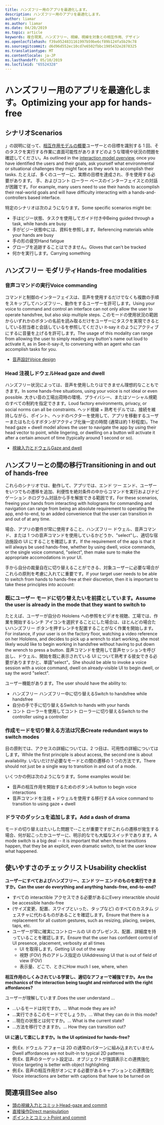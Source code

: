 ```yaml
---
title: ハンズフリー用のアプリを最適化します。
description: ハンズフリー用のアプリを最適化します。
author: liamar
ms.author: liamar
ms.date: 04/20/2019
ms.topic: article
keywords: 複合現実、ハンズフリー、視線、視線を対象との相互作用、デザイン
ms.openlocfilehash: f39a9524831161997b59be6cf89b124fa5b29c78
ms.sourcegitcommit: d6d96d552ec10cd7e6502fbbc1905432e2878325
ms.translationtype: MT
ms.contentlocale: ja-JP
ms.lasthandoff: 05/10/2019
ms.locfileid: "65524328"
---
```

# <a name="optimizing-your-app-for-hands-free"></a><span data-ttu-id="40a32-104">ハンズフリー用のアプリを最適化します。</span><span class="sxs-lookup"><span data-stu-id="40a32-104">Optimizing your app for hands-free</span></span>



## <a name="scenarios"></a><span data-ttu-id="40a32-105">シナリオ</span><span class="sxs-lookup"><span data-stu-id="40a32-105">Scenarios</span></span>

<span data-ttu-id="40a32-106">」の説明に従って、[相互作用モデルの概要](interaction-fundamentals.md)ユーザーとの目標を識別する 1 回、そのタスクを実行する作業に直面可能性がありますどのような環境や状況の問題を確認してください。</span><span class="sxs-lookup"><span data-stu-id="40a32-106">As outlined in the [interaction model overview](interaction-fundamentals.md), once you have identified the users and their goals, ask yourself what environmental or situational challenges they might face as they work to accomplish their tasks.</span></span> <span data-ttu-id="40a32-107">たとえば、多くのユーザーに、実際の目標を達成され、手を使用する必要があります。 手、およびコント ローラー ベースのインターフェイスとの対話が困難です。</span><span class="sxs-lookup"><span data-stu-id="40a32-107">For example, many users need to use their hands to accomplish their real-world goals and will have difficulty interacting with a hands-and-controllers based interface.</span></span> 

<span data-ttu-id="40a32-108">特定のシナリオは次のようになります。</span><span class="sxs-lookup"><span data-stu-id="40a32-108">Some specific scenarios might be:</span></span> 
* <span data-ttu-id="40a32-109">手はビジー状態、タスクを使用してガイド付き中</span><span class="sxs-lookup"><span data-stu-id="40a32-109">Being guided through a task, while hands are busy</span></span>
* <span data-ttu-id="40a32-110">手がビジー状態中には、資料を参照します。</span><span class="sxs-lookup"><span data-stu-id="40a32-110">Referencing materials while your hands are busy</span></span>
* <span data-ttu-id="40a32-111">手の形の疲労</span><span class="sxs-lookup"><span data-stu-id="40a32-111">Hand fatigue</span></span>
* <span data-ttu-id="40a32-112">グローブを追跡することはできません。</span><span class="sxs-lookup"><span data-stu-id="40a32-112">Gloves that can't be tracked</span></span>
* <span data-ttu-id="40a32-113">何かを実行します。</span><span class="sxs-lookup"><span data-stu-id="40a32-113">Carrying something</span></span>


## <a name="hands-free-modalities"></a><span data-ttu-id="40a32-114">ハンズフリー モダリティ</span><span class="sxs-lookup"><span data-stu-id="40a32-114">Hands-free modalities</span></span>

### <a name="voice-commanding"></a><span data-ttu-id="40a32-115">音声コマンドの実行</span><span class="sxs-lookup"><span data-stu-id="40a32-115">Voice commanding</span></span>

<span data-ttu-id="40a32-116">コマンドと制御のインターフェイスは、音声を使用するだけでなくも複数の手順をスキップしてハンズフリー、動作をするユーザーを許可します。</span><span class="sxs-lookup"><span data-stu-id="40a32-116">Using your voice to command and control an interface can not only allow the user to operate handsfree, but also skip multiple steps.</span></span> <span data-ttu-id="40a32-117">このモードの使用状況の範囲からいずれかのボタンの名前を読み取るだけをユーザーにタスクを実現できるとしている担当者と会話しているを参照してください it-say it のようにアクティブにするに音量を上げるを許可します。</span><span class="sxs-lookup"><span data-stu-id="40a32-117">The usage of this modality can range from allowing the user to simply reading any button's name out loud to activate it, as in See-it-say-it, to conversing with an agent who can accomplish tasks for you.</span></span>

* [<span data-ttu-id="40a32-118">音声設計</span><span class="sxs-lookup"><span data-stu-id="40a32-118">Voice design</span></span>](voice-design.md)


### <a name="head-gaze-and-dwell"></a><span data-ttu-id="40a32-119">Head 注視しドウェル</span><span class="sxs-lookup"><span data-stu-id="40a32-119">Head gaze and dwell</span></span>

<span data-ttu-id="40a32-120">ハンズフリー状況によっては、音声を使用したりはできません理想的なこともできます。</span><span class="sxs-lookup"><span data-stu-id="40a32-120">In some hands-free situations, using your voice is not ideal or even possible.</span></span> <span data-ttu-id="40a32-121">大きい音の工場出荷時の環境、プライバシー、またはソーシャル規範のすべての制約を指定できます。</span><span class="sxs-lookup"><span data-stu-id="40a32-121">Loud factory environments, privacy, or social norms can all be constraints.</span></span> <span data-ttu-id="40a32-122">ヘッド視線 + 熟考モデルでは、接続を維持しながら、ポイント、ヘッドのベクターを使用して、アプリを移動するユーザーまたはもたらすボタンがアクティブ化後一定の時間 (通常は約 1 秒程度)。</span><span class="sxs-lookup"><span data-stu-id="40a32-122">The head gaze + dwell model allows the user to navigate the app by using their head vector to point, while lingering, or dwelling on a button will activate it after a certain amount of time (typically around 1 second or so).</span></span> 

* [<span data-ttu-id="40a32-123">視線入力とドウェル</span><span class="sxs-lookup"><span data-stu-id="40a32-123">Gaze and dwell</span></span>](gaze-and-dwell.md)

## <a name="transitioning-in-and-out-of-hands-free"></a><span data-ttu-id="40a32-124">ハンズフリーとの間の移行</span><span class="sxs-lookup"><span data-stu-id="40a32-124">Transitioning in and out of hands-free</span></span>

<span data-ttu-id="40a32-125">これらのシナリオでは、動作して、アプリでは、エンド ツー エンド、ユーザーをいつでもの遷移を追加、利便性を絶対条件の中からコマンドを実行およびナビゲーション ホログラム対話から手を解放できる範囲です。</span><span class="sxs-lookup"><span data-stu-id="40a32-125">For these scenarios, freeing your hands from interacting with holograms for commanding and navigation can range from being an absolute requirement to operating the app, end-to-end, to an added convenience that the user can transition in and out of at any time.</span></span> 

<span data-ttu-id="40a32-126">場合、アプリの要件が常に使用すること、ハンズフリー ドウェル、音声コマンド、または 1 つの音声コマンドを使用しているかどうか、"select"し、適切な宿泊施設の UI にすることを確認します。</span><span class="sxs-lookup"><span data-stu-id="40a32-126">If the requirement of the app is that it will always be used hands-free, whether by using dwell, voice commands, or the single voice command, "select", then make sure to make the appropriate accomodations in your UI.</span></span> 

<span data-ttu-id="40a32-127">手から自分の裁量自在に切り替えることができる、対象ユーザーに必要な場合がこれらの原則を考慮に入れてに重要です。</span><span class="sxs-lookup"><span data-stu-id="40a32-127">If your target user needs to be able to switch from hands to hands-free at their discretion, then it is important to take these principles into account:</span></span>

### <a name="assume-the-user-is-already-in-the-mode-that-they-want-to-switch-to"></a><span data-ttu-id="40a32-128">既にユーザー モードに切り替えたいを前提としています。</span><span class="sxs-lookup"><span data-stu-id="40a32-128">Assume the user is already in the mode that they want to switch to</span></span>
<span data-ttu-id="40a32-129">たとえば、ユーザーが自分の Hololens への参照をビデオを視聴、工場では、作業を開始するレンチ アイコンを選択することにした場合は、ほとんどの場合たいハンズフリー ボタンを押すレンチを配置することがなく作業を開始します。</span><span class="sxs-lookup"><span data-stu-id="40a32-129">For instance, if your user is on the factory floor, watching a video reference on her Hololens, and decides to pick up a wrench to start working, she most likely would like to begin working in handsfree without having to put down the wrench to press a button.</span></span> <span data-ttu-id="40a32-130">音声コマンドを使用して音声セッションを呼び出し、ドウェル、開始を既に表示されている UI について熟考する彼女できる必要がありますかと、単語"select"。</span><span class="sxs-lookup"><span data-stu-id="40a32-130">She should be able to invoke a voice session with a voice command, dwell on already-visible UI to begin dwell, or say the word "select".</span></span>

<span data-ttu-id="40a32-131">ユーザー機能があります。</span><span class="sxs-lookup"><span data-stu-id="40a32-131">The user should have the ability to:</span></span> 
* <span data-ttu-id="40a32-132">ハンズフリー ハンズフリー中に切り替える</span><span class="sxs-lookup"><span data-stu-id="40a32-132">Switch to handsfree while handsfree</span></span>
* <span data-ttu-id="40a32-133">自分の手で手に切り替える</span><span class="sxs-lookup"><span data-stu-id="40a32-133">Switch to hands with your hands</span></span>
* <span data-ttu-id="40a32-134">コント ローラーを使用してコント ローラーに切り替える</span><span class="sxs-lookup"><span data-stu-id="40a32-134">Switch to the controller using a controller</span></span> 

### <a name="create-redundant-ways-to-switch-modes"></a><span data-ttu-id="40a32-135">作成モードを切り替える方法は冗長</span><span class="sxs-lookup"><span data-stu-id="40a32-135">Create redundant ways to switch modes</span></span>
<span data-ttu-id="40a32-136">目の原則では、アクセスの詳細については、2 つ目は、可用性の詳細についてはします。</span><span class="sxs-lookup"><span data-stu-id="40a32-136">While the first principle is about access, the second one is about availability.</span></span> <span data-ttu-id="40a32-137">いないだけが必要なモードとの間の遷移の 1 つの方法です。</span><span class="sxs-lookup"><span data-stu-id="40a32-137">There should not just be a single way to transition in and out of a mode.</span></span> 

<span data-ttu-id="40a32-138">いくつかの例は次のようになります。</span><span class="sxs-lookup"><span data-stu-id="40a32-138">Some examples would be:</span></span> 
* <span data-ttu-id="40a32-139">音声の相互作用を開始するためのボタン</span><span class="sxs-lookup"><span data-stu-id="40a32-139">A button to begin voice interactions</span></span>
* <span data-ttu-id="40a32-140">音声コマンドを注視 + ドウェルを使用する移行する</span><span class="sxs-lookup"><span data-stu-id="40a32-140">A voice command to transition to using gaze + dwell</span></span>

### <a name="add-a-dash-of-drama"></a><span data-ttu-id="40a32-141">ドラマのダッシュを追加します。</span><span class="sxs-lookup"><span data-stu-id="40a32-141">Add a dash of drama</span></span>
<span data-ttu-id="40a32-142">モードの切り替えはたいした問題で--ことが重要ですがこれらの遷移が発生する場合、何が起こったかユーザーに、明示的なでも大幅なスイッチであります。</span><span class="sxs-lookup"><span data-stu-id="40a32-142">A mode switch is a big deal -- it is important that when these transitions happen, that they be an explicit, even dramatic switch, to let the user know what happened.</span></span> 


## <a name="usability-checklist"></a><span data-ttu-id="40a32-143">使いやすさのチェックリスト</span><span class="sxs-lookup"><span data-stu-id="40a32-143">Usability checklist</span></span>

<span data-ttu-id="40a32-144">**ユーザーにすべておよびハンズフリー、エンド ツー エンドのものを実行できますか。**</span><span class="sxs-lookup"><span data-stu-id="40a32-144">**Can the user do everything and anything hands-free, end-to-end?**</span></span>
* <span data-ttu-id="40a32-145">すべての interactible アクセスできる必要があるに</span><span class="sxs-lookup"><span data-stu-id="40a32-145">Every interactible should be accessible hands-free</span></span>
* <span data-ttu-id="40a32-146">(サイズ変更、配置、スワイプといった、タップなど) のすべてのカスタム ジェスチャに代わるものがあることを確認します。</span><span class="sxs-lookup"><span data-stu-id="40a32-146">Ensure that there is a replacement for all custom gestures, such as resizing, placing, swipes, taps, etc.</span></span>
* <span data-ttu-id="40a32-147">ユーザーが常に確実にコントロールの UI のプレゼンス、配置、詳細度を持っていることを確認します。</span><span class="sxs-lookup"><span data-stu-id="40a32-147">Ensure that the user has confident control of UI presence, placement, verbosity at all times</span></span>
    * <span data-ttu-id="40a32-148">UI を取得します。</span><span class="sxs-lookup"><span data-stu-id="40a32-148">Getting UI out of the way</span></span>
    * <span data-ttu-id="40a32-149">視野 (FOV) 外のアドレス指定の UI</span><span class="sxs-lookup"><span data-stu-id="40a32-149">Addressing UI that is out of field of view (FOV)</span></span>
    * <span data-ttu-id="40a32-150">表示量、どこで、ときに</span><span class="sxs-lookup"><span data-stu-id="40a32-150">How much I see, where, when</span></span>

<span data-ttu-id="40a32-151">**相互作用のしくみされている学習し、適切なアフォーで補強ですか。**</span><span class="sxs-lookup"><span data-stu-id="40a32-151">**Are the mechanics of the interaction being taught and reinforced with the right affordances?**</span></span>

<span data-ttu-id="40a32-152">ユーザーが理解しています.</span><span class="sxs-lookup"><span data-stu-id="40a32-152">Does the user understand ...</span></span>
* <span data-ttu-id="40a32-153">...いるモードは何ですか。</span><span class="sxs-lookup"><span data-stu-id="40a32-153">... What mode they are in?</span></span>
* <span data-ttu-id="40a32-154">...実行できるこのモードででしょうか。</span><span class="sxs-lookup"><span data-stu-id="40a32-154">... What they can do in this mode?</span></span>
* <span data-ttu-id="40a32-155">...現在の状態とは何ですか。</span><span class="sxs-lookup"><span data-stu-id="40a32-155">... What is the current state?</span></span>
* <span data-ttu-id="40a32-156">...方法を移行できますか。</span><span class="sxs-lookup"><span data-stu-id="40a32-156">... How they can transition out?</span></span>
    
<span data-ttu-id="40a32-157">**UI に適して楽にしますか。**</span><span class="sxs-lookup"><span data-stu-id="40a32-157">**Is the UI optimized for hands-free?**</span></span>   

* <span data-ttu-id="40a32-158">例:</span><span class="sxs-lookup"><span data-stu-id="40a32-158">Ex.</span></span> <span data-ttu-id="40a32-159">ドウェル アフォーは 2D の通常のパターンに組み込まれていません</span><span class="sxs-lookup"><span data-stu-id="40a32-159">Dwell affordances are not built-in to typical 2D patterns</span></span>
* <span data-ttu-id="40a32-160">例:</span><span class="sxs-lookup"><span data-stu-id="40a32-160">Ex.</span></span> <span data-ttu-id="40a32-161">音声のターゲット設定は、オブジェクトが強調表示との連携強化</span><span class="sxs-lookup"><span data-stu-id="40a32-161">Voice targeting is better with object highlighting</span></span>
* <span data-ttu-id="40a32-162">例:</span><span class="sxs-lookup"><span data-stu-id="40a32-162">Ex.</span></span> <span data-ttu-id="40a32-163">音声の相互作用がオンにする必要があるキャプションとの連携強化</span><span class="sxs-lookup"><span data-stu-id="40a32-163">Voice interactions are better with captions that have to be turned on</span></span>


## <a name="see-also"></a><span data-ttu-id="40a32-164">関連項目</span><span class="sxs-lookup"><span data-stu-id="40a32-164">See also</span></span>
* [<span data-ttu-id="40a32-165">頭の視線入力とコミット</span><span class="sxs-lookup"><span data-stu-id="40a32-165">Head-gaze and commit</span></span>](gaze-and-commit.md)
* [<span data-ttu-id="40a32-166">直接操作</span><span class="sxs-lookup"><span data-stu-id="40a32-166">Direct manipulation</span></span>](direct-manipulation.md)
* [<span data-ttu-id="40a32-167">ポイントとコミット</span><span class="sxs-lookup"><span data-stu-id="40a32-167">Point and commit</span></span>](point-and-commit.md)
